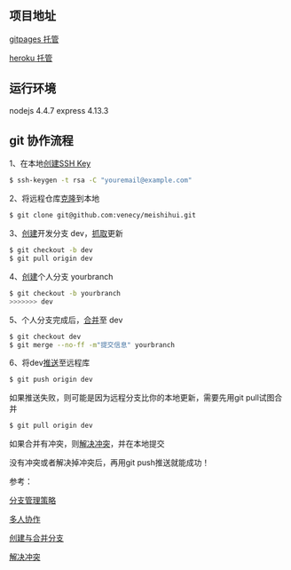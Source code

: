## 项目地址
[gitpages 托管]( https://venecy.github.io/meishihui/)

[heroku 托管](https://meishihui.herokuapp.com/)

## 运行环境
nodejs 4.4.7
express 4.13.3


## git 协作流程

1、在本地[创建SSH Key](http://www.liaoxuefeng.com/wiki/0013739516305929606dd18361248578c67b8067c8c017b000/001374385852170d9c7adf13c30429b9660d0eb689dd43a000)
```bash
$ ssh-keygen -t rsa -C "youremail@example.com"
```

2、将远程仓库[克隆](http://www.liaoxuefeng.com/wiki/0013739516305929606dd18361248578c67b8067c8c017b000/001375233990231ac8cf32ef1b24887a5209f83e01cb94b000)到本地
```bash
$ git clone git@github.com:venecy/meishihui.git
```

3、[创建](http://www.liaoxuefeng.com/wiki/0013739516305929606dd18361248578c67b8067c8c017b000/001375840038939c291467cc7c747b1810aab2fb8863508000)开发分支 dev，[抓取](http://www.liaoxuefeng.com/wiki/0013739516305929606dd18361248578c67b8067c8c017b000/0013760174128707b935b0be6fc4fc6ace66c4f15618f8d000)更新
```bash
$ git checkout -b dev
$ git pull origin dev
```

4、[创建](http://www.liaoxuefeng.com/wiki/0013739516305929606dd18361248578c67b8067c8c017b000/001375840038939c291467cc7c747b1810aab2fb8863508000)个人分支 yourbranch
```bash
$ git checkout -b yourbranch
>>>>>>> dev
```

5、个人分支完成后，[合并](http://www.liaoxuefeng.com/wiki/0013739516305929606dd18361248578c67b8067c8c017b000/001375840038939c291467cc7c747b1810aab2fb8863508000)至 dev
```bash
$ git checkout dev
$ git merge --no-ff -m"提交信息" yourbranch
```

6、将dev[推送](http://www.liaoxuefeng.com/wiki/0013739516305929606dd18361248578c67b8067c8c017b000/0013752340242354807e192f02a44359908df8a5643103a000)至远程库
```bash
$ git push origin dev
```

如果推送失败，则可能是因为远程分支比你的本地更新，需要先用git pull试图合并
```bash
$ git pull origin dev
```

如果合并有冲突，则[解决冲突](http://www.liaoxuefeng.com/wiki/0013739516305929606dd18361248578c67b8067c8c017b000/001375840202368c74be33fbd884e71b570f2cc3c0d1dcf000)，并在本地提交

没有冲突或者解决掉冲突后，再用git push推送就能成功！


参考：

[分支管理策略](http://www.liaoxuefeng.com/wiki/0013739516305929606dd18361248578c67b8067c8c017b000/0013758410364457b9e3d821f4244beb0fd69c61a185ae0000)

[多人协作](http://www.liaoxuefeng.com/wiki/0013739516305929606dd18361248578c67b8067c8c017b000/0013760174128707b935b0be6fc4fc6ace66c4f15618f8d000)

[创建与合并分支](http://www.liaoxuefeng.com/wiki/0013739516305929606dd18361248578c67b8067c8c017b000/001375840038939c291467cc7c747b1810aab2fb8863508000)

[解决冲突](http://www.liaoxuefeng.com/wiki/0013739516305929606dd18361248578c67b8067c8c017b000/001375840202368c74be33fbd884e71b570f2cc3c0d1dcf000)
